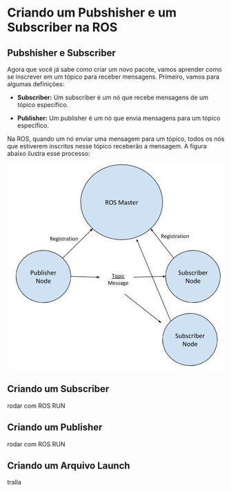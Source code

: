 # Criando um Pubshisher e um Subscriber na ROS

## Pubshisher e Subscriber
Agora que você já sabe como criar um novo pacote, vamos aprender como se inscrever em um tópico para receber mensagens. Primeiro, vamos para algumas definições:

* **Subscriber:** Um subscriber é um nó que recebe mensagens de um tópico específico.

* **Publisher:** Um publisher é um nó que envia mensagens para um tópico específico.

Na ROS, quando um nó enviar uma mensagem para um tópico, todos os nós que estiverem inscritos nesse tópico receberão a mensagem. A figura abaixo ilustra esse processo:

![ros-pub-sub](imgs/ros-pub-sub.png)

## Criando um Subscriber

rodar com ROS RUN

## Criando um Publisher

rodar com ROS RUN

## Criando um Arquivo Launch

tralla